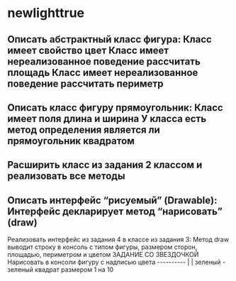 # newlighttrue
Описать абстрактный класс фигура:
Класс имеет свойство цвет
Класс имеет нереализованное поведение рассчитать площадь
Класс имеет нереализованное поведение рассчитать периметр 
---------------------------------------------------------------------------------------------------------------------------------------------------
Описать класс фигуру прямоугольник:
Класс  имеет поля длина и ширина
У класса есть метод определения является ли прямоугольник квадратом
---------------------------------------------------------------------------------------------------------------------------------------------------
Расширить класс из задания 2 классом и реализовать все методы
---------------------------------------------------------------------------------------------------------------------------------------------------
Описать интерфейс “рисуемый” (Drawable):
Интерфейс декларирует метод “нарисовать” (draw)
---------------------------------------------------------------------------------------------------------------------------------------------------
Реализовать интерфейс из задания 4 в классе из задания 3:
Метод draw выводит строку в консоль с типом фигуры, размером сторон, площадью, периметром и цветом
ЗАДАНИЕ СО ЗВЕЗДОЧКОЙ Нарисовать в консоли фигуру с надписью цвета
		----------
		|          | зеленый - зеленый квадрат размером 1 на 10	
